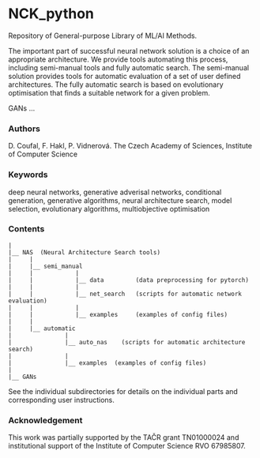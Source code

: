 # NCK_python 

Repository of General-purpose Library of ML/AI Methods.

The important part of successful neural network solution is a choice of an appropriate architecture. We provide tools automating this process, including semi-manual tools and fully automatic search. The semi-manual solution provides tools for automatic evaluation of a set of user defined architectures. 
The fully automatic search is based on evolutionary optimisation that finds a suitable network for a given problem. 

GANs ...


### Authors 
D. Coufal, F. Hakl, P. Vidnerová. 
The Czech Academy of Sciences, Institute of Computer Science

### Keywords 
deep neural networks, generative adverisal networks, conditional generation, generative algorithms, neural architecture search, model selection, evolutionary algorithms, multiobjective optimisation

### Contents
```
|
|__ NAS  (Neural Architecture Search tools) 
|     |
|     |__ semi_manual   
|     |            |
|     |            |__ data         (data preprocessing for pytorch) 
|     |            |
|     |            |__ net_search   (scripts for automatic network evaluation)
|     |            |
|     |            |__ examples     (examples of config files)
|     |
|     |__ automatic 
|               |
|               |__ auto_nas    (scripts for automatic architecture search)
|               |
|               |__ examples  (examples of config files)
|                
|__ GANs 

```

See the individual subdirectories for details on the individual parts and corresponding user instructions.


### Acknowledgement
This work was partially supported by the TAČR grant TN01000024 and institutional support of the Institute of Computer Science RVO 67985807.
